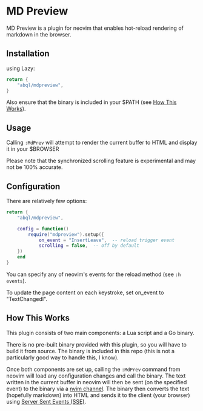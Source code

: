 # MD Preview

MD Preview is a plugin for neovim that enables hot-reload rendering of markdown in the browser.

## Installation

using Lazy:

```lua
return {
    "abql/mdpreview",
}
```

Also ensure that the binary is included in your $PATH (see [How This Works](#how-this-works)).

## Usage

Calling `:MdPrev` will attempt to render the current buffer to HTML and display it in your $BROWSER

Please note that the synchronized scrolling feature is experimental and may not be 100% accurate.

## Configuration

There are relatively few options:

```lua
return {
    "abql/mdpreview",

    config = function()
        require("mdpreview").setup({
            on_event = "InsertLeave",  -- reload trigger event
            scrolling = false,  -- off by default
	})
    end
}
```
You can specify any of neovim's events for the reload method (see `:h events`).

To update the page content on each keystroke, set on_event to "TextChangedI".

## How This Works

This plugin consists of two main components: a Lua script and a Go binary.

There is no pre-built binary provided with this plugin, so you will have to build it from source. The binary is included in this repo (this is not a particularly good way to handle this, I know). 

Once both components are set up, calling the `:MdPrev` command from neovim will load any configuration changes and call the binary. The text written in the current buffer in neovim will then be sent (on the specified event) to the binary via a [nvim channel](https://neovim.io/doc/user/channel.html). The binary then converts the text (hopefully markdown) into HTML and sends it to the client (your browser) using [Server Sent Events (SSE)](https://html.spec.whatwg.org/multipage/server-sent-events.html).
